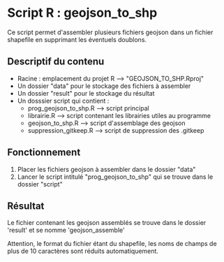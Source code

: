 # Script R : geojson_to_shp

Ce script permet d'assembler plusieurs fichiers geojson dans un fichier shapefile en supprimant les éventuels doublons.

## Descriptif du contenu

* Racine : emplacement du projet R --> "GEOJSON_TO_SHP.Rproj"
* Un dossier "data" pour le stockage des fichiers à assembler
* Un dossier "result" pour le stockage du résultat
* Un dosssier script qui contient :
  * prog_geojson_to_shp.R --> script principal
  * librairie.R --> script contenant les librairies utiles au programme
  * geojson_to_shp.R --> script d'assemblage des geojson
  * suppression_gitkeep.R --> script de suppression des .gitkeep

## Fonctionnement

1. Placer les fichiers geojson à assembler dans le dossier "data"
2. Lancer le script intitulé "prog_geojson_to_shp" qui se trouve dans le dossier "script"

## Résultat

Le fichier contenant les geojson assemblés se trouve dans le dossier 'result' et se nomme 'geojson_assemble'

Attention, le format du fichier étant du shapefile, les noms de champs de plus de 10 caractères sont réduits automatiquement.
